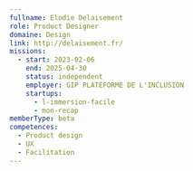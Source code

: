 ```yaml
---
fullname: Elodie Delaisement
role: Product Designer
domaine: Design
link: http://delaisement.fr/
missions:
  - start: 2023-02-06
    end: 2025-04-30
    status: independent
    employer: GIP PLATEFORME DE L'INCLUSION
    startups:
      - l-immersion-facile
      - mon-recap
memberType: beta
competences:
  - Product design
  - UX
  - Facilitation
---
```

